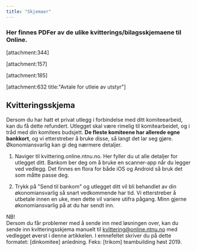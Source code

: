 ```yaml
---
title: "Skjemaer"
---
```


### Her finnes PDFer av de ulike kvitterings/bilagsskjemaene til Online. 

[attachment:344]

[attachment:157]

[attachment:185]

[attachment:632 title:"Avtale for utleie av utstyr"]

## Kvitteringsskjema

Dersom du har hatt et privat utlegg i forbindelse med ditt komiteearbeid, kan du få dette refundert. Utlegget skal være rimelig til komitearbeidet, og i tråd med din komitees budsjett. **De fleste komiteene har allerede egne bankkort**, og vi etterstreber å bruke disse, så langt det lar seg gjøre. Økonomiansvarlig kan gi deg nærmere detaljer. 

1. Naviger til kvittering.online.ntnu.no. Her fyller du ut alle detaljer for utlegget ditt. Bankom ber deg om å bruke en scanner-app når du legger ved vedlegg. Det finnes en flora for både iOS og Android så bruk det som måtte passe deg.

2. Trykk på "Send til bankom" og utlegget ditt vil bli behandlet av din økonomiansvarlig så snart vedkommende har tid. Vi etterstreber å utbetale innen en uke, men dette vil variere utifra pågang. Minn gjerne økonomiansvarlig på at du har sendt inn.

NB!  
Dersom du får problemer med å sende inn med løsningen over, kan du sende inn kvitteringsskjema manuelt til kvittering@online.ntnu.no med vedlegget øverst i denne artikkelen. I emnefeltet skriver du på dette formatet: [dinkomitee] anledning. Feks: [trikom] teambuilding høst 2019.